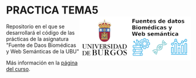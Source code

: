 # PRACTICA TEMA5 <img src='INPUT/IMAGES/Logo_Curso_Fuente_Datos_Biomedicas_Web_Semantica.png' align="right" height="120" />

Repositorio en el que se desarrollará el código de las prácticas de la asignatura "Fuente de Daos Biomédicas y Web Semánticas de la UBU"

Más información en la [página del curso](https://ubuvirtual.ubu.es/course/view.php?id=14468).